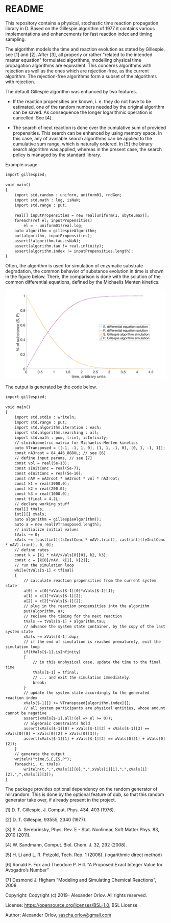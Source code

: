 # README #

This repository contains a physical, stochastic time reaction propagation library in D. Based on the 
Gillespie algorithm of 1977 it contains various implementations and enhancements for fast 
reaction index and timing sampling.

The algorithm models the time and reaction evolution as stated by Gillespie, see [1] and [2]. 
After [3], all properly or rather "related to the intended master equation" formulated 
algorithms, modelling physical time propagation algorithms are equivalent. This concerns 
algorithms with rejection as well as the ones which are rejection-free, as the current 
algorithm. The rejection-free algorithms form a subset of the algorithms with rejection. 

The default Gillespie algorithm was enhanced by two features. 
- If the reaction propensities are known, i. e. they do not have to be estimated, one of the 
random numbers needed by 
the original algorithm can be saved. As consequence the longer logarithmic operation is 
cancelled. See [4]. 

- The search of next reaction is done over the cumulative sum of provided propensities. This 
search can be enhanced by using memory space. In this case, any of available search 
algorithms can be applied to the cumulative sum range, which is naturally ordered. In [5] the 
binary search algorithm was applied, whereas in the present case, the search policy is 
managed by the standard library.

Example usage: 

```
import gillespied;

void main()
{
    import std.random : uniform, uniform01, rndGen; 
    import std.math : log, isNaN; 
    import std.range : put; 

	real[] inputPropensities = new real[uniform(1, ubyte.max)];
    foreach(ref el; inputPropensities) 
        el = - uniform01!real.log; 
    auto algorithm = gillespieAlgorithm;
    put(algorithm, inputPropensities); 
    assert(!algorithm.tau.isNaN); 
    assert(algorithm.tau != real.infinity); 
    assert(algorithm.index != inputPropensities.length); 
}
```

Often, the algorithm is used for simulation of enzymatic substrate degradation, the common behavior of substance evolution in time is shown in the figure below. There, the comparison is done with the solution of the common differential equations, defined by the Michaelis Menten kinetics. 

![alt text](GillespieAlgorithmEvaluation.png "Substrate and Product evolution in time, generated with the Gillespie algorithm. Comparison is done with the solution of differential equations defined by the Michaelis Menten kinetics.")

The output is generated by the code below. 

```
import gillespied;

void main()
{
    import std.stdio : writeln;
    import std.range : put;
    import std.algorithm.iteration : each;
    import std.algorithm.searching : all;
    import std.math : pow, lrint, isInfinity;
    // stoichiometric matrix for Michaelis-Menten kinetics
    auto VTransposed = [[-1, -1, 1, 0], [1, 1, -1, 0], [0, 1, -1, 1]];
    const nA3root = 84_446_888UL; // see [6]
    // define input params, // see [7]
    const vol = real(5e-13);
    const sInitConc = real(5e-7);
    const eInitConc = real(5e-10);
    const nAV = nA3root * nA3root * vol * nA3root;
    const k1 = real(3000.0); 
    const k2 = real(200.0); 
    const k3 = real(1000.0); 
    const tfinal = 4.2L;
    // declare working stuff
    real[] tVals;
    int[][] xVals;
    auto algorithm = gillespieAlgorithm(); 
    auto a = new real[VTransposed.length];
    // initialize initial values
    tVals ~= 0; 
    xVals ~= [cast(int)((sInitConc * nAV).lrint), cast(int)((eInitConc * nAV).lrint), 0, 0]; 
    // define rates 
    const k = [k1 * nAV/xVals[0][0], k2, k3]; 
    const c = [k[0]/nAV, k[1], k[2]];
    // run the simulation loop
    while(tVals[$-1] < tfinal)
    {
        // calculate reaction propensities from the current system state
        a[0] = c[0]*xVals[$-1][0]*xVals[$-1][1];
        a[1] = c[1]*xVals[$-1][2];
        a[2] = c[2]*xVals[$-1][2];
        // plug in the reaction propensities into the algorithm
        put(algorithm, a); 
        // recieve the timing for the next reaction
        tVals ~= tVals[$-1] + algorithm.tau; 
        // advance the system state container, by the copy of the last system state
        xVals ~= xVals[$-1].dup;
        // if the end of simulation is reached prematurely, exit the simulation loop
        if(tVals[$-1].isInfinity)
        {
            // in this unphysical case, update the time to the final time
            tVals[$-1] = tfinal;
            // ... and exit the simulation immediately.
            break; 
        }
        // update the system state accordingly to the generated reaction index 
        xVals[$-1][] += VTransposed[algorithm.index][]; 
        // all system participants are physical entities, whose amount cannot be negative
        assert(xVals[$-1].all!(el => el >= 0)); 
        // algebraic constraints hold
        assert(xVals[$-1][0] + xVals[$-1][2] + xVals[$-1][3] == xVals[0][0] + xVals[0][2] + xVals[0][3]); 
        assert(xVals[$-1][1] + xVals[$-1][2] == xVals[0][1] + xVals[0][2]); 
    }
    // generate the output
    writeln("time,S,E,ES,P");
    foreach(i, t; tVals)
        writeln(t,",",xVals[i][0],",",xVals[i][1],",",xVals[i][2],",",xVals[i][3]);
}
```

The package provides optional dependency on the random generator of mir.random. This is done 
by the optional feature of dub, so that this random generator take over, if already present 
in the project.

[1] D. T. Gillespie, J. Comput. Phys. 434, 403 (1976).

[2] D. T. Gillespie, 93555, 2340 (1977).

[3] S. A. Serebrinsky, Phys. Rev. E - Stat. Nonlinear, Soft Matter Phys. 83, 2010 (2011).

[4] W. Sandmann, Comput. Biol. Chem. J. 32, 292 (2008).

[5] H. Li and L. R. Petzold, Tech. Rep. 1 (2006). (logarithmic direct method)

[6] Ronald F. Fox and Theodore P. Hill. “A Proposed Exact Integer Value for Avogadro’s Number”

[7] Desmond J. Higham "Modeling and Simulating Chemical Reactions", 2008

Copyright: Copyright (c) 2019- Alexander Orlov. All rights reserved.

License: https://opensource.org/licenses/BSL-1.0, BSL License

Author: Alexander Orlov, sascha.orlov@gmail.com